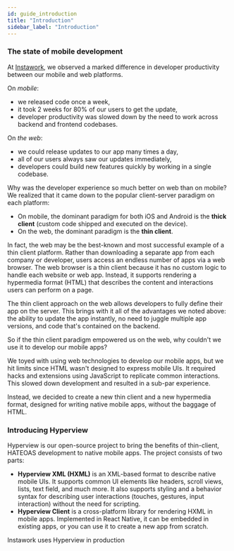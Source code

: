 ```yaml
---
id: guide_introduction
title: "Introduction"
sidebar_label: "Introduction"
---
```


### The state of mobile development
At [Instawork](https://instawork.com), we observed a marked difference in developer productivity between our mobile and web platforms.

On *mobile*:
- we released code once a week,
- it took 2 weeks for 80% of our users to get the update,
- developer productivity was slowed down by the need to work across backend and frontend codebases.

On *the web*:
- we could release updates to our app many times a day,
- all of our users always saw our updates immediately,
- developers could build new features quickly by working in a single codebase.

Why was the developer experience so much better on web than on mobile? We realized that it came down to the popular client-server paradigm on each platform:

- On mobile, the dominant paradigm for both iOS and Android is the **thick client** (custom code shipped and executed on the device).
- On the web, the dominant paradigm is the **thin client**.

In fact, the web may be the best-known and most successful example of a thin client platform. Rather than downloading a separate app from each company or developer, users access an endless number of apps via a web browser. The web browser is a thin client because it has no custom logic to handle each website or web app. Instead, it supports rendering a hypermedia format (HTML) that describes the content and interactions users can perform on a page.

The thin client approach on the web allows developers to fully define their app on the server. This brings with it all of the advantages we noted above: the ability to update the app instantly, no need to juggle multiple app versions, and code that's contained on the backend.

So if the thin client paradigm empowered us on the web, why couldn't we use it to develop our mobile apps?

We toyed with using web technologies to develop our mobile apps, but we hit limits since HTML wasn't designed to express mobile UIs. It required hacks and extensions using JavaScript to replicate common interactions. This slowed down development and resulted in a sub-par experience.

Instead, we decided to create a new thin client and a new hypermedia format, designed for writing native mobile apps, without the baggage of HTML.

### Introducing Hyperview

Hyperview is our open-source project to bring the benefits of thin-client, HATEOAS development to native mobile apps. The project consists of two parts:

- **Hyperview XML (HXML)** is an XML-based format to describe native mobile UIs. It supports common UI elements like headers, scroll views, lists, text field, and much more. It also supports styling and a behavior syntax for describing user interactions (touches, gestures, input interaction) without the need for scripting.
- **Hyperview Client** is a cross-platform library for rendering HXML in mobile apps. Implemented in React Native, it can be embedded in existing apps, or you can use it to create a new app from scratch.

Instawork uses Hyperview in production 

